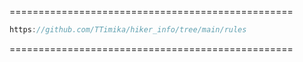 =================================================

```js
https://github.com/TTimika/hiker_info/tree/main/rules
```
=================================================